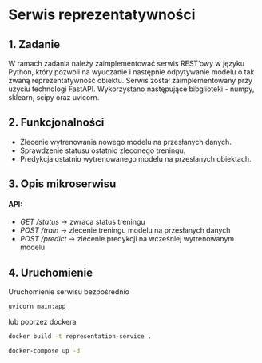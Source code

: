 # Serwis reprezentatywności
## 1. Zadanie
W ramach zadania należy zaimplementować serwis REST’owy w języku Python, który
pozwoli na wyuczanie i następnie odpytywanie modelu o tak zwaną reprezentatywność
obiektu. Serwis został zaimplementowany przy użyciu technologi FastAPI. Wykorzystano następujące bibglioteki - numpy, 
sklearn, scipy oraz uvicorn.

## 2. Funkcjonalności
* Zlecenie wytrenowania nowego modelu na przesłanych danych.
* Sprawdzenie statusu ostatnio zleconego treningu.
* Predykcja ostatnio wytrenowanego modelu na przesłanych obiektach.

## 3. Opis mikroserwisu
#### API:
* _GET_ _/status_ -> zwraca status treningu
* _POST_ _/train_ -> zlecenie treningu modelu na przesłanych danych 
* _POST_ _/predict_ -> zlecenie predykcji na wcześniej wytrenowanym modelu

## 4. Uruchomienie
Uruchomienie serwisu bezpośrednio
```bash
uvicorn main:app 
```
lub poprzez dockera
```bash
docker build -t representation-service .
```
```bash
docker-compose up -d
```


